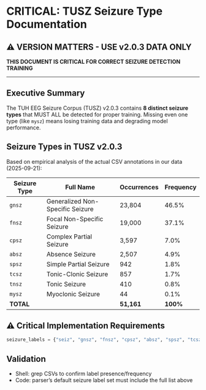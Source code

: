 # CRITICAL: TUSZ Seizure Type Documentation

## ⚠️ VERSION MATTERS - USE v2.0.3 DATA ONLY

**THIS DOCUMENT IS CRITICAL FOR CORRECT SEIZURE DETECTION TRAINING**

---

## Executive Summary

The TUH EEG Seizure Corpus (TUSZ) v2.0.3 contains **8 distinct seizure types** that MUST ALL be detected for proper training. Missing even one type (like `mysz`) means losing training data and degrading model performance.

## Seizure Types in TUSZ v2.0.3

Based on empirical analysis of the actual CSV annotations in our data (2025-09-21):

| Seizure Type | Full Name | Occurrences | Frequency |
|--------------|-----------|-------------|-----------|
| `gnsz` | Generalized Non-Specific Seizure | 23,804 | 46.5% |
| `fnsz` | Focal Non-Specific Seizure | 19,000 | 37.1% |
| `cpsz` | Complex Partial Seizure | 3,597 | 7.0% |
| `absz` | Absence Seizure | 2,507 | 4.9% |
| `spsz` | Simple Partial Seizure | 942 | 1.8% |
| `tcsz` | Tonic-Clonic Seizure | 857 | 1.7% |
| `tnsz` | Tonic Seizure | 410 | 0.8% |
| `mysz` | Myoclonic Seizure | 44 | 0.1% |
| **TOTAL** | | **51,161** | **100%** |

## ⚠️ Critical Implementation Requirements

```python
seizure_labels = {"seiz", "gnsz", "fnsz", "cpsz", "absz", "spsz", "tcsz", "tnsz", "mysz"}
```

## Validation
- Shell: grep CSVs to confirm label presence/frequency
- Code: parser’s default seizure label set must include the full list above

